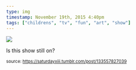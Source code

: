 ```yaml
---
type: img
timestamp: November 19th, 2015 4:40pm
tags: ["childrens", "tv", "fun", "art", "show"]
---
```

<img src="https://saturdayxiii.github.io/media/133557827039.jpg"/>

Is this show still on?
 
      
      
  
<small>source: https://saturdayxiii.tumblr.com/post/133557827039</small>